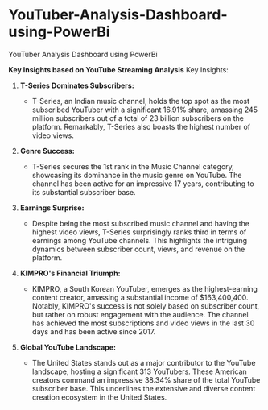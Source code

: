 # YouTuber-Analysis-Dashboard-using-PowerBi
YouTuber Analysis Dashboard using PowerBi

 **Key Insights based on YouTube Streaming Analysis**
 Key Insights:



1. **T-Series Dominates Subscribers:**

   - T-Series, an Indian music channel, holds the top spot as the most subscribed YouTuber with a significant 16.91% share, amassing 245 million subscribers out of a total of 23 billion subscribers on the platform. Remarkably, T-Series also boasts the highest number of video views.



2. **Genre Success:**

   - T-Series secures the 1st rank in the Music Channel category, showcasing its dominance in the music genre on YouTube. The channel has been active for an impressive 17 years, contributing to its substantial subscriber base.



3. **Earnings Surprise:**

   - Despite being the most subscribed music channel and having the highest video views, T-Series surprisingly ranks third in terms of earnings among YouTube channels. This highlights the intriguing dynamics between subscriber count, views, and revenue on the platform.



4. **KIMPRO's Financial Triumph:**

   - KIMPRO, a South Korean YouTuber, emerges as the highest-earning content creator, amassing a substantial income of $163,400,400. Notably, KIMPRO's success is not solely based on subscriber count, but rather on robust engagement with the audience. The channel has achieved the most subscriptions and video views in the last 30 days and has been active since 2017.



5. **Global YouTube Landscape:**

   - The United States stands out as a major contributor to the YouTube landscape, hosting a significant 313 YouTubers. These American creators command an impressive 38.34% share of the total YouTube subscriber base. This underlines the extensive and diverse content creation ecosystem in the United States.


